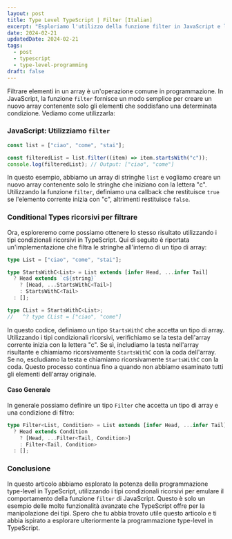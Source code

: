 ```yaml
---
layout: post
title: Type Level TypeScript | Filter [Italian]
excerpt: "Esploriamo l'utilizzo della funzione filter in JavaScript e la sua implementazione con tipi condizionali ricorsivi in TypeScript"
date: 2024-02-21
updatedDate: 2024-02-21
tags:
  - post
  - typescript
  - type-level-programming
draft: false
---
```


Filtrare elementi in un array è un'operazione comune in programmazione. In JavaScript, la funzione `filter` fornisce un modo semplice per creare un nuovo array contenente solo gli elementi che soddisfano una determinata condizione. Vediamo come utilizzarla:

### JavaScript: Utilizziamo `filter`

```javascript
const list = ["ciao", "come", "stai"];

const filteredList = list.filter((item) => item.startsWith("c"));
console.log(filteredList); // Output: ["ciao", "come"]
```

In questo esempio, abbiamo un array di stringhe `list` e vogliamo creare un nuovo array contenente solo le stringhe che iniziano con la lettera "c". Utilizzando la funzione `filter`, definiamo una callback che restituisce `true` se l'elemento corrente inizia con "c", altrimenti restituisce `false`.

### Conditional Types ricorsivi per filtrare

Ora, esploreremo come possiamo ottenere lo stesso risultato utilizzando i tipi condizionali ricorsivi in TypeScript. Qui di seguito è riportata un'implementazione che filtra le stringhe all'interno di un tipo di array:

```typescript
type List = ["ciao", "come", "stai"];

type StartsWithC<List> = List extends [infer Head, ...infer Tail]
  ? Head extends `c${string}`
    ? [Head, ...StartsWithC<Tail>]
    : StartsWithC<Tail>
  : [];

type CList = StartsWithC<List>;
//   ^? type CList = ["ciao", "come"]
```

In questo codice, definiamo un tipo `StartsWithC` che accetta un tipo di array. Utilizzando i tipi condizionali ricorsivi, verifichiamo se la testa dell'array corrente inizia con la lettera "c". Se sì, includiamo la testa nell'array risultante e chiamiamo ricorsivamente `StartsWithC` con la coda dell'array. Se no, escludiamo la testa e chiamiamo ricorsivamente `StartsWithC` con la coda. Questo processo continua fino a quando non abbiamo esaminato tutti gli elementi dell'array originale.

#### Caso Generale

In generale possiamo definire un tipo `Filter` che accetta un tipo di array e una condizione di filtro:

```typescript
type Filter<List, Condition> = List extends [infer Head, ...infer Tail]
  ? Head extends Condition
    ? [Head, ...Filter<Tail, Condition>]
    : Filter<Tail, Condition>
  : [];
```

### Conclusione

In questo articolo abbiamo esplorato la potenza della programmazione type-level in TypeScript, utilizzando i tipi condizionali ricorsivi per emulare il comportamento della funzione `filter` di JavaScript. Questo è solo un esempio delle molte funzionalità avanzate che TypeScript offre per la manipolazione dei tipi. Spero che tu abbia trovato utile questo articolo e ti abbia ispirato a esplorare ulteriormente la programmazione type-level in TypeScript.
